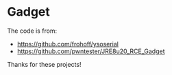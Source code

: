 # Gadget

The code is from:
- https://github.com/frohoff/ysoserial
- https://github.com/pwntester/JRE8u20_RCE_Gadget

Thanks for these projects!